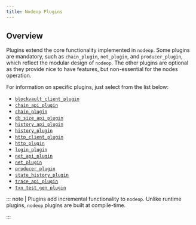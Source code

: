 ```yaml
---
title: Nodeop Plugins
---
```


## Overview

Plugins extend the core functionality implemented in `nodeop`. Some plugins are mandatory, such as `chain_plugin`, `net_plugin`, and `producer_plugin`, which reflect the modular design of `nodeop`. The other plugins are optional as they provide nice to have features, but non-essential for the nodes operation.

For information on specific plugins, just select from the list below:

* [`blockvault_client_plugin`](blockvault-client-plugin.md)
* [`chain_api_plugin`](chain-api-plugin.md)
* [`chain_plugin`](chain-plugin.md)
* [`db_size_api_plugin`](db-size-api-plugin.md)
* [`history_api_plugin`](history-api-plugin.md)
* [`history_plugin`](history-plugin.md)
* [`http_client_plugin`](http-client-plugin.md)
* [`http_plugin`](http-plugin.md)
* [`login_plugin`](login-plugin.md)
* [`net_api_plugin`](net-api-plugin.md)
* [`net_plugin`](net-plugin.md)
* [`producer_plugin`](producer-plugin.md)
* [`state_history_plugin`](state-history-plugin.md)
* [`trace_api_plugin`](trace-api-plugin.md)
* [`txn_test_gen_plugin`](txn-test-gen-plugin.md)

::: note
| Plugins add incremental functionality to `nodeop`. Unlike runtime plugins, `nodeop` plugins are built at compile-time.

:::